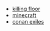 - [killing floor](/Home-Projects/game-servers/002-killing-floor.md)
- [minecraft](/Home-Projects/game-servers/003-minecraft.md)
- [conan exiles](/Home-Projects/game-servers/004-conan-exiles.md)
